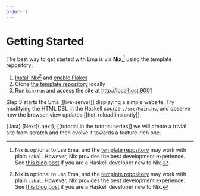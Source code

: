```yaml
---
order: 1
---
```


# Getting Started

The best way to get started with Ema is via **Nix**,[^nix] using the template repository:

1. [Install Nix](https://nixos.org/download.html)[^nix] and [enable Flakes](https://nixos.wiki/wiki/Flakes#Enable_flakes)
1. Clone [the template repository][ema-template] locally
1. Run `bin/run` and access the site at <http://localhost:9001>

Step 3 starts the Ema [[live-server]] displaying a simple website. Try modifying the HTML DSL in the Haskell source `./src/Main.hs`, and observe how the browser-view updates [[hot-reload|instantly]].

{.last}
[Next]{.next}, [[tutorial|in the tutorial series]] we will create a trivial site from scratch and then evolve it towards a feature-rich one.

[^nix]: Nix is optional to use Ema, and the [template repository][ema-template] may work with plain `cabal`. However, Nix provides the best development experience. See [this blog post](https://srid.ca/haskell-nix) if you are a Haskell developer new to Nix.

[ema-template]: https://github.com/EmaApps/ema-template

